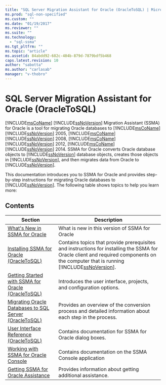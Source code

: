 ```yaml
---
title: "SQL Server Migration Assistant for Oracle (OracleToSQL) | Microsoft Docs"
ms.prod: "sql-non-specified"
ms.custom: ""
ms.date: "01/19/2017"
ms.reviewer: ""
ms.suite: ""
ms.technology: 
  - "sql-ssma"
ms.tgt_pltfrm: ""
ms.topic: "article"
ms.assetid: 84abdd92-682c-404b-879d-7879bdf5b468
caps.latest.revision: 10
author: "sabotta"
ms.author: "carlasab"
manager: "v-thobro"
---
```

# SQL Server Migration Assistant for Oracle (OracleToSQL)
[!INCLUDE[msCoName](../../includes/msconame_md.md)] [!INCLUDE[ssNoVersion](../../includes/ssnoversion_md.md)] Migration Assistant (SSMA) for Oracle is a tool for migrating Oracle databases to [!INCLUDE[msCoName](../../includes/msconame_md.md)][!INCLUDE[ssNoVersion](../../includes/ssnoversion_md.md)] 2005, [!INCLUDE[msCoName](../../includes/msconame_md.md)][!INCLUDE[ssNoVersion](../../includes/ssnoversion_md.md)] 2008, [!INCLUDE[msCoName](../../includes/msconame_md.md)][!INCLUDE[ssNoVersion](../../includes/ssnoversion_md.md)] 2012, [!INCLUDE[msCoName](../../includes/msconame_md.md)][!INCLUDE[ssNoVersion](../../includes/ssnoversion_md.md)] 2014. SSMA for Oracle converts Oracle database objects to [!INCLUDE[ssNoVersion](../../includes/ssnoversion_md.md)] database objects, creates those objects in [!INCLUDE[ssNoVersion](../../includes/ssnoversion_md.md)], and then migrates data from Oracle to [!INCLUDE[ssNoVersion](../../includes/ssnoversion_md.md)].  
  
This documentation introduces you to SSMA for Oracle and provides step-by-step instructions for migrating Oracle databases to [!INCLUDE[ssNoVersion](../../includes/ssnoversion_md.md)]. The following table shows topics to help you learn more:  
  
## Contents  
  
|Section|Description|  
|-----------|---------------|  
|[What's New in SSMA  for Oracle](http://msdn.microsoft.com/en-us/f305ebb6-7393-4a43-abb3-6332b739d690)|What is new in this version of SSMA for Oracle|  
|[Installing SSMA  for Oracle &#40;OracleToSQL&#41;](../../ssma/oracle/installing-ssma-for-oracle-oracletosql.md)|Contains topics that provide prerequisites and instructions for installing the SSMA for Oracle client and required components on the computer that is running [!INCLUDE[ssNoVersion](../../includes/ssnoversion_md.md)].|  
|[Getting Started with SSMA for Oracle &#40;OracleToSQL&#41;](../../ssma/oracle/getting-started-with-ssma-for-oracle-oracletosql.md)|Introduces the user interface, projects, and configuration options.|  
|[Migrating Oracle Databases to SQL Server &#40;OracleToSQL&#41;](../../ssma/oracle/migrating-oracle-databases-to-sql-server-oracletosql.md)|Provides an overview of the conversion process and detailed information about each step in the process.|  
|[User Interface Reference &#40;OracleToSQL&#41;](../../ssma/oracle/user-interface-reference-oracletosql.md)|Contains documentation for SSMA for Oracle dialog boxes.|  
|[Working with SSMA for Oracle Console](http://msdn.microsoft.com/en-us/4e47bb04-cf9b-41a0-923e-bdab9ba0c51d)|Contains documentation on the SSMA Console application|  
|[Getting SSMA for Oracle Assistance](http://go.microsoft.com/fwlink/?LinkID=708538&clcid=0x409)|Provides information about getting additional assistance.|  
  
